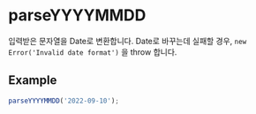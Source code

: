 # parseYYYYMMDD

입력받은 문자열을 Date로 변환합니다. Date로 바꾸는데 실패할 경우, `new Error('Invalid date format')` 을 throw 합니다.

## Example

```typescript
parseYYYYMMDD('2022-09-10');
```
